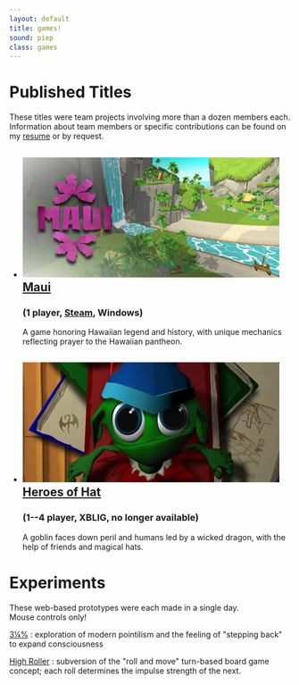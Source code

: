 ```yaml
---
layout: default
title: games!
sound: piep
class: games
---
```


# Published Titles

These titles were team projects involving more than a dozen members each.
Information about team members or specific contributions can be found on my
[resume](cv.html) or by request.

- ## [![Maui](./image/gamebanner/MauiBanner-640x215.jpg) Maui](http://www.kokuagames.com)
  ### (1 player, [Steam](http://store.steampowered.com/app/464700), Windows)
  A game honoring Hawaiian legend and history, with unique mechanics
  reflecting prayer to the Hawaiian pantheon.
- ## [![Heroes of Hat](./image/gamebanner/HoHBanner-640x215.jpg) Heroes of Hat](https://www.youtube.com/watch?v=mdrF-lGexFI)
  ### (1--4 player, XBLIG, no longer available)
  A goblin faces down peril and humans led by a wicked dragon, with the
  help of friends and magical hats.

# Experiments
These web-based prototypes were each made in a single day.  
Mouse controls only!

[3&frac14;%](./3.25percent/)
: exploration of modern pointilism
  and the feeling of "stepping back" to expand consciousness

[High Roller](./highroller/)
: subversion of the "roll and move" turn-based board game concept;
  each roll determines the impulse strength of the next.
